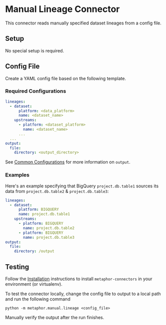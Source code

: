 # Manual Lineage Connector

This connector reads manually specified dataset lineages from a config file.

## Setup

No special setup is required.

## Config File

Create a YAML config file based on the following template.

### Required Configurations

```yaml
lineages:
  - dataset:
      platform: <data_platform>
      name: <dataset_name>
    upstreams:
      - platform: <dataset_platform>
        name: <dataset_name>
      ...
  ...
output:
  file:
    directory: <output_directory>
```

See [Common Configurations](../common/README.md) for more information on `output`.

### Examples

Here's an example specifying that BigQuery `project.db.table1` sources its data from `project.db.table2` & `project.db.table3`:

```yaml
lineages:
  - dataset:
      platform: BIGQUERY
      name: project.db.table1
    upstreams:
      - platform: BIGQUERY
        name: project.db.table2
      - platform: BIGQUERY
        name: project.db.table3
output:
  file:
    directory: /output
```

## Testing

Follow the [Installation](../../README.md) instructions to install `metaphor-connectors` in your environment (or virtualenv).

To test the connector locally, change the config file to output to a local path and run the following command

```shell
python -m metaphor.manual.lineage <config_file>
```

Manually verify the output after the run finishes.
